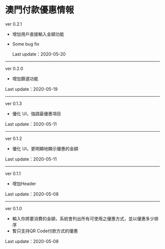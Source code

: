 # 澳門付款優惠情報

ver 0.2.1

- 增加用戶直接輸入金額功能
- Some bug fix

  Last update：2020-05-20

---
ver 0.2.0
* 增加篩選功能

Last update：2020-05-19

----

ver 0.1.3
* 優化 UI，強調最優惠項目

Last update：2020-05-11

----

ver 0.1.2
* 優化 UI，更明顯地顯示優惠的金額

Last update：2020-05-11

----

ver 0.1.1
* 增加Header

Last update：2020-05-08

----

ver 0.1.0
* 輸入你將要消費的金額，系統會列出所有可使用之優惠方式，並以優惠多少排序
* 暫只支持QR Code付款方式的優惠

Last update：2020-05-08

